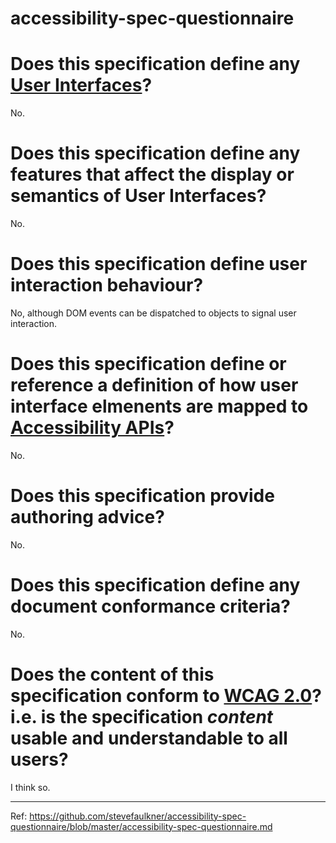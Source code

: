 accessibility-spec-questionnaire
================================

# Does this specification define any [User Interfaces](http://en.wikipedia.org/wiki/User_interface)?

No.

# Does this specification define any features that affect the display or semantics of User Interfaces?

No.

# Does this specification define user interaction behaviour?

No, although DOM events can be dispatched to objects to signal user interaction.

# Does this specification define or reference a definition of how user interface elmenents are mapped to [Accessibility APIs](http://rawgit.com/w3c/aria/master/html-aam/html-aam.html#introduction-accessibility-apis)?

No.

# Does this specification provide authoring advice?

No.

# Does this specification define any document conformance criteria?

No.

# Does the content of this specification conform to [WCAG 2.0](http://www.w3.org/TR/WCAG20/)? i.e. is the specification *content* usable and understandable to all users?

I think so.

-----

Ref: https://github.com/stevefaulkner/accessibility-spec-questionnaire/blob/master/accessibility-spec-questionnaire.md